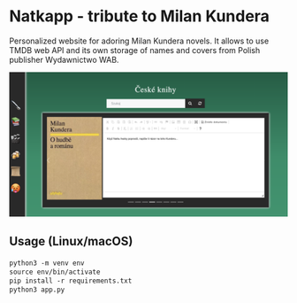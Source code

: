 # Natkapp - tribute to Milan Kundera

Personalized website for adoring Milan Kundera novels. It allows to use TMDB web API and its own storage of names and covers from Polish publisher Wydawnictwo WAB.

<p align="center">
  <img src="preview.png" />
</p>

## Usage (Linux/macOS)
```
python3 -m venv env
source env/bin/activate
pip install -r requirements.txt
python3 app.py
```
